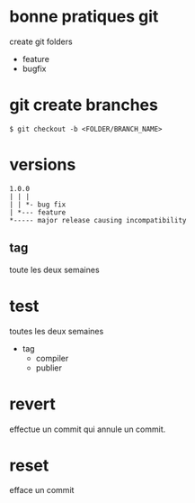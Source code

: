 
bonne pratiques git
===================

create git folders
- feature
- bugfix

# git create branches
`$ git checkout -b <FOLDER/BRANCH_NAME>`

# versions

```
1.0.0
| | |
| | *- bug fix
| *--- feature
*----- major release causing incompatibility
```

## tag
toute les deux semaines

# test

toutes les deux semaines
- tag
  - compiler
  - publier

# revert
effectue un commit qui annule un commit.

# reset
efface un commit
